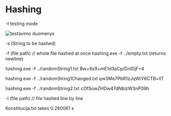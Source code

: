 # Hashing

-t testing mode

![testavimo duomenys](https://i.imgur.com/NGBRGFp.png "testavimo duomenys")

-s (String to be hashed)

-f (file path) // whole file hashed at once
hashing.exe -f ../empty.txt
(returns newline)

hashing.exe -f ../randomString1.txt
Bw+6x9+mE1d3aCp/DnlDjF+4

hashing.exe -f ../randomString1Changed.txt
qw3Me7PbR1zJqWiY6CTB+llT

hashing.exe -f ../randomString2.txt
cOfSowZHDw47dNblzW3nP09h

-l (file path) // file hashed line by line

Konstitucija.txt takes 0.280061 s
